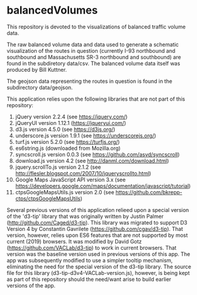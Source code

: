 # balancedVolumes

This repository is devoted to the visualizations of balanced traffic volume data.

The raw balanced volume data and data used to generate a schematic visualization of the routes in question (currently I-93 northbound and southbound and Massachusetts SR-3 northbound and southbound) are found in the subdiretory data/csv. The balanced volume data itself was produced by Bill Kuttner.

The geojson data representing the routes in question is found in the subdirectory data/geojson.

This application relies upon the following libraries that are not part of this repository:
1. jQuery version 2.2.4 (see https://jquery.com/)
2. jQueryUI version 1.12.1 (https://jqueryui.com/)
3. d3.js version 4.5.0 (see https://d3js.org/)
4. underscore.js version 1.9.1 (see https://underscorejs.org/)
5. turf.js version 5.2.0 (see https://turfjs.org/)
6. es6string.js (downloaded from Mozilla.org)
7. syncscroll.js version 0.0.3 (see https://github.com/asvd/syncscroll)
8. download.js version 4.2 (see http://danml.com/download.html)
9. jquery.scrollTo.js version 2.1.2 (see http://flesler.blogspot.com/2007/10/jqueryscrollto.html)
10. Google Maps JavaScript API version 3.x (see https://developers.google.com/maps/documentation/javascript/tutorial)
11. ctpsGoogleMapsUtils.js version 2.0 (see https://github.com/bkrepp-ctps/ctpsGoogleMapsUtils)

Several previous versions of this application relieed upon a special version of the 'd3-tip' library that was originally 
written by Justin Palmer (http://github.com/Caged/d3-tip). This library was migrated to support D3 Version 4 by Constantin
Gavrilete (https://github.com/cgav/d3-tip). That version, however, relies upon ES6 features that are not supported by most
current (2019) browsers. It was modified by David Gotz (https://github.com/VACLab/d3-tip) to work in current browsers. 
That version was the baseline version used in previous versions of this app. 
The app was subsequently modified to use a simpler tooltip mechanism, eliminating the need for the special version of the
d3-tip library. The source file for this library (d3-tip-d3v4-VACLab-version.js), however, is being kept as part of this
repository should the need/want arise to build earlier versions of the app.
